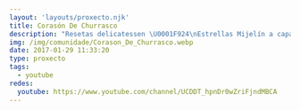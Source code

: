```yaml
---
layout: 'layouts/proxecto.njk'
title: Corasón De Churrasco
description: "Resetas delicatessen \U0001F924\nEstrellas Mijelín a capachos ✨ "
img: /img/comunidade/Corason_De_Churrasco.webp
date: 2017-01-29 11:33:20
type: proxecto
tags:
  - youtube
redes:
  youtube: https://www.youtube.com/channel/UCDDT_hpnDr0wZriFjndMBCA
---
```

